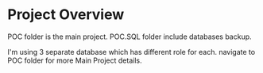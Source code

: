 # Project Overview

POC folder is the main project.
POC.SQL folder include databases backup.



I'm using 3 separate database which has different role for each.
navigate to POC folder for more Main Project details.
